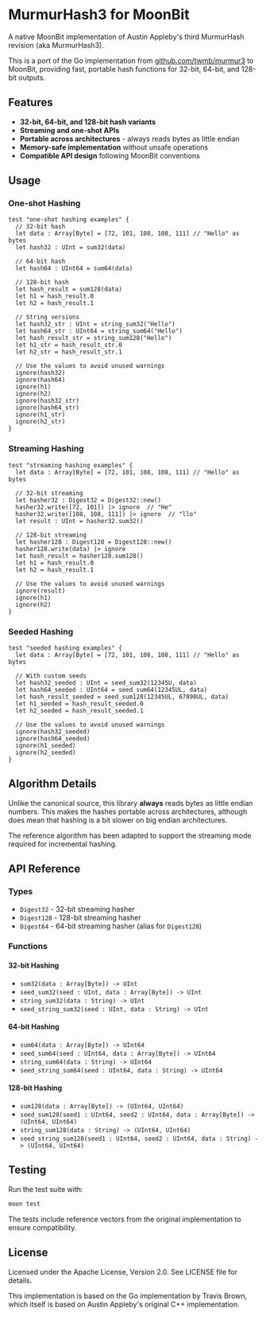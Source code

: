 # MurmurHash3 for MoonBit

A native MoonBit implementation of Austin Appleby's third MurmurHash revision (aka MurmurHash3).

This is a port of the Go implementation from [github.com/twmb/murmur3](https://github.com/twmb/murmur3) to MoonBit, providing fast, portable hash functions for 32-bit, 64-bit, and 128-bit outputs.

## Features

- **32-bit, 64-bit, and 128-bit hash variants**
- **Streaming and one-shot APIs**
- **Portable across architectures** - always reads bytes as little endian
- **Memory-safe implementation** without unsafe operations
- **Compatible API design** following MoonBit conventions

## Usage

### One-shot Hashing

```moonbit
test "one-shot hashing examples" {
  // 32-bit hash
  let data : Array[Byte] = [72, 101, 108, 108, 111] // "Hello" as bytes
  let hash32 : UInt = sum32(data)

  // 64-bit hash  
  let hash64 : UInt64 = sum64(data)

  // 128-bit hash
  let hash_result = sum128(data)
  let h1 = hash_result.0
  let h2 = hash_result.1

  // String versions
  let hash32_str : UInt = string_sum32("Hello")
  let hash64_str : UInt64 = string_sum64("Hello")
  let hash_result_str = string_sum128("Hello")
  let h1_str = hash_result_str.0
  let h2_str = hash_result_str.1
  
  // Use the values to avoid unused warnings
  ignore(hash32)
  ignore(hash64)
  ignore(h1)
  ignore(h2)
  ignore(hash32_str)
  ignore(hash64_str)
  ignore(h1_str)
  ignore(h2_str)
}
```

### Streaming Hashing

```moonbit
test "streaming hashing examples" {
  let data : Array[Byte] = [72, 101, 108, 108, 111] // "Hello" as bytes
  
  // 32-bit streaming
  let hasher32 : Digest32 = Digest32::new()
  hasher32.write([72, 101]) |> ignore  // "He"
  hasher32.write([108, 108, 111]) |> ignore  // "llo"
  let result : UInt = hasher32.sum32()

  // 128-bit streaming
  let hasher128 : Digest128 = Digest128::new()
  hasher128.write(data) |> ignore
  let hash_result = hasher128.sum128()
  let h1 = hash_result.0
  let h2 = hash_result.1
  
  // Use the values to avoid unused warnings
  ignore(result)
  ignore(h1)
  ignore(h2)
}
```

### Seeded Hashing

```moonbit
test "seeded hashing examples" {
  let data : Array[Byte] = [72, 101, 108, 108, 111] // "Hello" as bytes
  
  // With custom seeds
  let hash32_seeded : UInt = seed_sum32(12345U, data)
  let hash64_seeded : UInt64 = seed_sum64(12345UL, data)
  let hash_result_seeded = seed_sum128(12345UL, 67890UL, data)
  let h1_seeded = hash_result_seeded.0
  let h2_seeded = hash_result_seeded.1
  
  // Use the values to avoid unused warnings
  ignore(hash32_seeded)
  ignore(hash64_seeded)
  ignore(h1_seeded)
  ignore(h2_seeded)
}
```

## Algorithm Details

Unlike the canonical source, this library **always** reads bytes as little endian numbers. This makes the hashes portable across architectures, although does mean that hashing is a bit slower on big endian architectures.

The reference algorithm has been adapted to support the streaming mode required for incremental hashing.

## API Reference

### Types

- `Digest32` - 32-bit streaming hasher
- `Digest128` - 128-bit streaming hasher  
- `Digest64` - 64-bit streaming hasher (alias for `Digest128`)

### Functions

#### 32-bit Hashing
- `sum32(data : Array[Byte]) -> UInt`
- `seed_sum32(seed : UInt, data : Array[Byte]) -> UInt`
- `string_sum32(data : String) -> UInt`
- `seed_string_sum32(seed : UInt, data : String) -> UInt`

#### 64-bit Hashing  
- `sum64(data : Array[Byte]) -> UInt64`
- `seed_sum64(seed : UInt64, data : Array[Byte]) -> UInt64`
- `string_sum64(data : String) -> UInt64`
- `seed_string_sum64(seed : UInt64, data : String) -> UInt64`

#### 128-bit Hashing
- `sum128(data : Array[Byte]) -> (UInt64, UInt64)`
- `seed_sum128(seed1 : UInt64, seed2 : UInt64, data : Array[Byte]) -> (UInt64, UInt64)`
- `string_sum128(data : String) -> (UInt64, UInt64)`
- `seed_string_sum128(seed1 : UInt64, seed2 : UInt64, data : String) -> (UInt64, UInt64)`

## Testing

Run the test suite with:

```bash
moon test
```

The tests include reference vectors from the original implementation to ensure compatibility.

## License

Licensed under the Apache License, Version 2.0. See LICENSE file for details.

This implementation is based on the Go implementation by Travis Brown, which itself is based on Austin Appleby's original C++ implementation.
